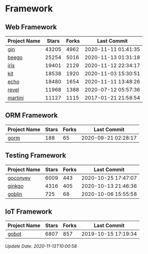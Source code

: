# Framework

## Web Framework
| Project Name | Stars | Forks | Last Commit |
| ------------ | ----- | ----- | ----------- |
| [gin](https://github.com/gin-gonic/gin) | 43205 | 4962 | 2020-11-11 01:41:35 |
| [beego](https://github.com/astaxie/beego) | 25254 | 5016 | 2020-11-13 01:31:18 |
| [iris](https://github.com/kataras/iris) | 19401 | 2129 | 2020-11-12 22:34:17 |
| [kit](https://github.com/go-kit/kit) | 18538 | 1920 | 2020-11-03 15:30:51 |
| [echo](https://github.com/labstack/echo) | 18480 | 1654 | 2020-11-11 13:48:26 |
| [revel](https://github.com/revel/revel) | 11968 | 1388 | 2020-07-12 05:57:36 |
| [martini](https://github.com/go-martini/martini) | 11127 | 1115 | 2017-01-21 21:58:54 |

## ORM Framework
| Project Name | Stars | Forks | Last Commit |
| ------------ | ----- | ----- | ----------- |
| [gorm](https://github.com/jinzhu/gorm) | 188 | 65 | 2020-09-21 02:28:17 |

## Testing Framework
| Project Name | Stars | Forks | Last Commit |
| ------------ | ----- | ----- | ----------- |
| [goconvey](https://github.com/smartystreets/goconvey) | 6009 | 443 | 2020-10-25 17:47:07 |
| [ginkgo](https://github.com/onsi/ginkgo) | 4316 | 405 | 2020-10-13 21:46:36 |
| [goblin](https://github.com/franela/goblin) | 725 | 68 | 2020-10-06 15:55:58 |

## IoT Framework
| Project Name | Stars | Forks | Last Commit |
| ------------ | ----- | ----- | ----------- |
| [gobot](https://github.com/hybridgroup/gobot) | 6807 | 857 | 2019-10-15 17:19:34 |

*Update Date: 2020-11-13T10:00:58*